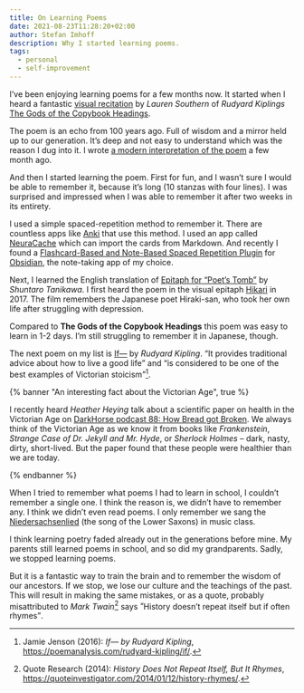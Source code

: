 ```yaml
---
title: On Learning Poems
date: 2021-08-23T11:28:20+02:00
author: Stefan Imhoff
description: Why I started learning poems.
tags:
  - personal
  - self-improvement
---
```


I’ve been enjoying learning poems for a few months now. It started when I heard a fantastic [visual recitation](https://youtu.be/37ARLInjLVE) by _Lauren Southern_ of _Rudyard Kiplings_ [The Gods of the Copybook Headings](http://www.kiplingsociety.co.uk/poems_copybook.htm).

The poem is an echo from 100 years ago. Full of wisdom and a mirror held up to our generation. It’s deep and not easy to understand which was the reason I dug into it. I wrote [a modern interpretation of the poem](/interpretation-the-gods-of-the-copybook-headings/) a few month ago.

And then I started learning the poem. First for fun, and I wasn’t sure I would be able to remember it, because it’s long (10 stanzas with four lines). I was surprised and impressed when I was able to remember it after two weeks in its entirety.

I used a simple spaced-repetition method to remember it. There are countless apps like [Anki](https://apps.ankiweb.net/) that use this method. I used an app called [NeuraCache](https://neuracache.com/) which can import the cards from Markdown. And recently I found a [Flashcard-Based and Note-Based Spaced Repetition Plugin](https://github.com/st3v3nmw/obsidian-spaced-repetition) for [Obsidian](https://obsidian.md/), the note-taking app of my choice.

Next, I learned the English translation of [Epitaph for “Poet’s Tomb”](https://www.poetryinternational.org/pi/poem/23081/auto/0/0/Shuntaro-Tanikawa/EPITAPH-FOR-POETS-TOMB/en/tile) by _Shuntaro Tanikawa_. I first heard the poem in the visual epitaph [Hikari](https://youtu.be/__xVbrDvunY) in 2017. The film remembers the Japanese poet Hiraki-san, who took her own life after struggling with depression.

Compared to **The Gods of the Copybook Headings** this poem was easy to learn in 1-2 days. I’m still struggling to remember it in Japanese, though.

The next poem on my list is [If—](https://www.poetryfoundation.org/poems/46473/if---) by _Rudyard Kipling_. <q>It provides traditional advice about how to live a good life</q> and <q>is considered to be one of the best examples of Victorian stoicism</q>[^jenson2016ib].

{% banner "An interesting fact about the Victorian Age", true %}

I recently heard _Heather Heying_ talk about a scientific paper on health in the Victorian Age on [DarkHorse podcast 88: How Bread got Broken](https://youtu.be/KSWu6DUFFt4?t=3108). We always think of the Victorian Age as we know it from books like _Frankenstein_, _Strange Case of Dr. Jekyll and Mr. Hyde_, or _Sherlock Holmes_ – dark, nasty, dirty, short-lived. But the paper found that these people were healthier than we are today.

{% endbanner %}

When I tried to remember what poems I had to learn in school, I couldn’t remember a single one. I think the reason is, we didn’t have to remember any. I think we didn’t even read poems. I only remember we sang the [Niedersachsenlied](https://de.wikipedia.org/wiki/Niedersachsenlied) (the song of the Lower Saxons) in music class.

I think learning poetry faded already out in the generations before mine. My parents still learned poems in school, and so did my grandparents. Sadly, we stopped learning poems.

But it is a fantastic way to train the brain and to remember the wisdom of our ancestors. If we stop, we lose our culture and the teachings of the past. This will result in making the same mistakes, or as a quote, probably misattributed to _Mark Twain_[^research2014ej] says <q>History doesn’t repeat itself but if often rhymes</q>.

[^jenson2016ib]: Jamie Jenson (2016): _If— by Rudyard Kipling_, <https://poemanalysis.com/rudyard-kipling/if/>.
[^research2014ej]: Quote Research (2014): _History Does Not Repeat Itself, But It Rhymes_, <https://quoteinvestigator.com/2014/01/12/history-rhymes/>.
